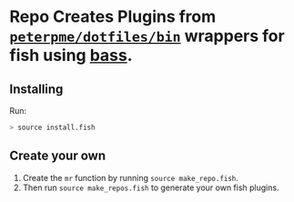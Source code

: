 # Repo Creates Plugins from [`peterpme/dotfiles/bin`](https://github.com/peterpme/dotfiles/bin) wrappers for fish using [bass](https://github.com/edc/bass).

## Installing

Run:

```bash
> source install.fish
```


## Create your own

1. Create the `mr` function by running `source make_repo.fish`.
2. Then run `source make_repos.fish` to generate your own fish plugins.

